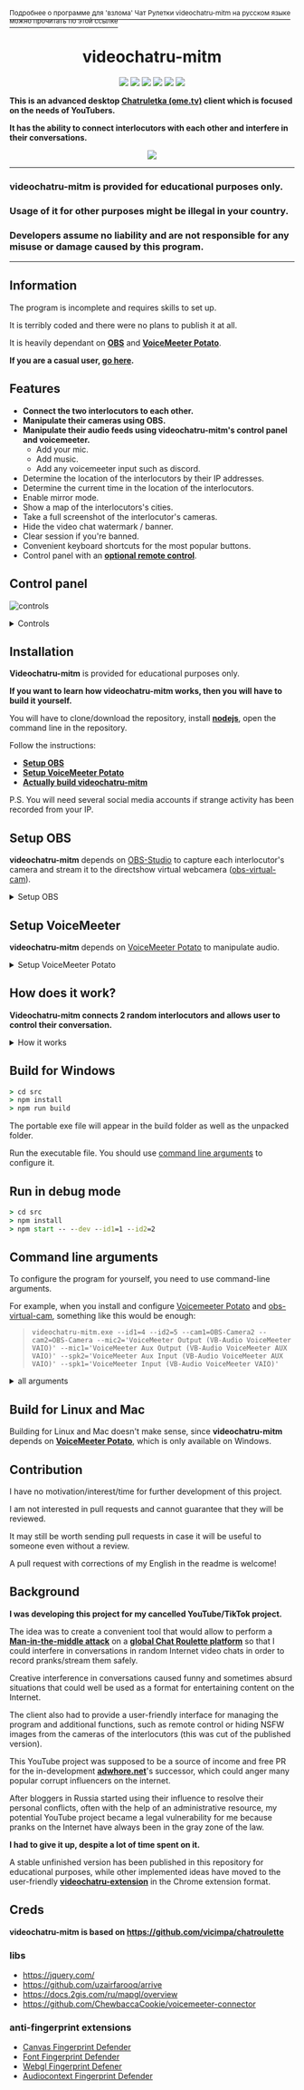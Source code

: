 [<sup>Подробнее о программе для 'взлома' Чат Рулетки videochatru-mitm на русском языке можно прочитать по этой ссылке</sup>](README_RU.md)  
<h1 align="center">videochatru-mitm</h1>

<p align="center">
<img src="https://img.shields.io/badge/Supported_OS-Windows-orange.svg" >
<img src="https://img.shields.io/badge/contributions-not%20welcome-blue.svg?style=flat&color=red" >
<img src="https://img.shields.io/github/contributors/qrlk/videochatru-mitm" >
<img src="https://img.shields.io/github/last-commit/qrlk/videochatru-mitm" >
<img src="https://img.shields.io/github/license/qrlk/videochatru-mitm" >
<img src="https://img.shields.io/date/1632816617?label=released" >
</p>

**This is an advanced desktop [Chatruletka (ome.tv)](https://github.com/qrlk/videochatru-extension#what-is-chat-roulette) client which is focused on the needs of YouTubers.**  

**It has the ability to connect interlocutors with each other and interfere in their conversations.**

<p align="center">
 <img src="screens/screen.gif"> 
</p>

--------------
### **videochatru-mitm** is provided for educational purposes only.
### Usage of it for other purposes might be illegal in your country.  
### Developers assume no liability and are not responsible for any misuse or damage caused by this program.
--------------
## Information
The program is incomplete and requires skills to set up.

It is terribly coded and there were no plans to publish it at all.

It is heavily dependant on **[OBS](https://github.com/qrlk/videochatru-mitm#setup-obs)** and **[VoiceMeeter Potato](https://github.com/qrlk/videochatru-mitm#setup-voicemeeter)**.

**If you are a casual user, [go here](https://github.com/qrlk/videochatru-extension).**

## Features
* **Connect the two interlocutors to each other.**
* **Manipulate their cameras using OBS.**
* **Manipulate their audio feeds using videochatru-mitm's control panel and voicemeeter.**
  * Add your mic.
  * Add music.
  * Add any voicemeeter input such as discord.
* Determine the location of the interlocutors by their IP addresses.
* Determine the current time in the location of the interlocutors.
* Enable mirror mode.
* Show a map of the interlocutors's cities.
* Take a full screenshot of the interlocutor's cameras.
* Hide the video chat watermark / banner.
* Clear session if you're banned.
* Convenient keyboard shortcuts for the most popular buttons.
* Control panel with an **[optional remote control](remote%20control)**.
## Control panel
![controls](screens/control.png)<details>
 <summary>Controls</summary>  
 
 1. Remote IP addresses page.
 2. The first interlocutor's location.
 3. The second interlocutor's location.
 4. Nickname generator (Russian).
 5. WebRTC status 1 - 2.
 6. Settings page.
 7. NSFW detector (extracted from the published version).
 8. Make a screenshot of the 1st / 2nd camera (create a "videochatru" folder in your Downloads).
 9. Mute the first or second interlocutor.
 10. Skip the 1st / 2nd interlocutor. 
 11. Push-To-Talk for discord (right click to switch).
 12. Switch input from a music player.
 13. Push-to-talk for your mic (right click to switch).
</details>

## Installation
**Videochatru-mitm** is provided for educational purposes only.  

**If you want to learn how videochatru-mitm works, then you will have to build it yourself.**

You will have to clone/download the repository, install **[nodejs](http://nodejs.org/en/download)**, open the command line in the repository.

Follow the instructions:
* **[Setup OBS](https://github.com/qrlk/videochatru-mitm#setup-obs)**
* **[Setup VoiceMeeter Potato](https://github.com/qrlk/videochatru-mitm#setup-voicemeeter)**
* **[Actually build videochatru-mitm](https://github.com/qrlk/videochatru-mitm#build-for-windows)**

P.S. You will need several social media accounts if strange activity has been recorded from your IP.

## Setup OBS
**videochatru-mitm** depends on [OBS-Studio](https://obsproject.com) to capture each interlocutor's camera and stream it to the directshow virtual webcamera ([obs-virtual-cam](https://github.com/Fenrirthviti/obs-virtual-cam)).
<details>
 <summary>Setup OBS</summary>  
  
* Install [OBS-Studio](https://obsproject.com/).
* Install [obs-virtual-cam](https://github.com/Fenrirthviti/obs-virtual-cam).
  * Select 4 cameras.
* (optional) change each camera's name.
  * Open regedit.exe.
  * Search for "obs-camera".
  * Replace each unique camera to something unique like "CAMERA1"/"CAMERA2"/"CAMERA3"/"CAMERA4".
* Select the OBS output resolution: 640x480.
* Select the OBS bitrate output ~900 kbps (?).
* Enable Studio mode.
* Create two scenes, on each capture each videochatru-mitm's window and crop it so that the interlocutor's camera occupies the entire screen.
* Create a scene filter Virtual Camera and select CAMERA1/CAMERA2, press 'start'.
* Select the first scene, then press 'Transition', then select second scene so they both cameras can work.
* Pass these camera names as a command-line arguments later.

P.S. Always start filter output before reading input from the camera, otherwise the camera's extension will be fixed at 1920x1080 until reboot.
</details>

## Setup VoiceMeeter
**videochatru-mitm** depends on [VoiceMeeter Potato](https://vb-audio.com/Voicemeeter/potato.htm) to manipulate audio.
<details>
 <summary>Setup VoiceMeeter Potato</summary>  
  
* Install [VoiceMeeter Potato](https://vb-audio.com/Voicemeeter/potato.htm).
* Select your mic at `HARWARE INPUT 5`
* Select your speaker at `HARDWARE OUTPUT A1`
* Select `VAIO 3` as the default sound output on your pc.
* Make sure that `Virtual Input VoiceMeeter VAIO` has `A1` and `B1` enabled.
* Make sure that `Virtual Input VoiceMeeter AUX` has `A1` and `B2` enabled.
* `HARWARE INPUT 4` and `HARWARE INPUT 3` are used as discord/music input, use [VAC](https://vac.muzychenko.net/en/) if you want this functionality.

P.S. You should run VoiceMeeter on every startup (there is also a such option), otherwise you won't have sound.  
</details>

## How does it work?
**Videochatru-mitm connects 2 random interlocutors and allows user to control their conversation.**
<details>
 <summary>How it works</summary>  
  
* **Videochatru-mitm** creates two [BrowserWindow](https://www.electronjs.org/docs/api/browser-window)'s instances with https://videochatru.com/embed in each one.
* **Videochatru-mitm** injects a control panel into [videochatru](https://videochatru.com)'m DOM.
  * There is also a [remote control](remote%20control).
* [Integrated extensions](https://github.com/qrlk/videochatru-mitm#anti-fingerprint-extensions) bypass fingerprinting so both istances can work together.
* [Obs-studio](https://obsproject.com/) captures each instance's interlocutor's cam and outputs it through [obs-virtual-cam](https://github.com/Fenrirthviti/obs-virtual-cam).
  * **Videochatru-mitm** selects the other interlocutor's camera input based on the [command line arguments](https://github.com/qrlk/videochatru-mitm#command-line-arguments) passed to it.
* [VoiceMeeter Potato](https://vb-audio.com/Voicemeeter/potato.htm) handles audio mixering, receiving commands from users via [voicemeeter-connector](https://github.com/ChewbaccaCookie/voicemeeter-connector).
  * **Videochatru-mitm** selects speaker output based on the [command line arguments](https://github.com/qrlk/videochatru-mitm#command-line-arguments) passed to it.
  * **Videochatru-mitm** selects fake mic based on the [command line arguments](https://github.com/qrlk/videochatru-mitm#command-line-arguments) passed to it.


I experimented with webrtc to implement [mitm](https://en.wikipedia.org/wiki/Man-in-the-middle_attack), but due to some chrome bugs and unpleasant delays, it was easier to stay dependent on [VoiceMeeter Potato](https://vb-audio.com/Voicemeeter/potato.htm)/[obs-virtual-cam](https://github.com/Fenrirthviti/obs-virtual-cam).
</details>

## Build for Windows

```cmd
> cd src
> npm install
> npm run build
```
The portable exe file will appear in the build folder as well as the unpacked folder.  

Run the executable file. You should use [command line arguments](https://github.com/qrlk/videochatru-mitm#command-line-arguments) to configure it.
## Run in debug mode

```cmd
> cd src
> npm install
> npm start -- --dev --id1=1 --id2=2
```
## Command line arguments
To configure the program for yourself, you need to use command-line arguments. 

For example, when you install and configure [Voicemeeter Potato](https://github.com/qrlk/videochatru-mitm#setup-voicemeeter) and [obs-virtual-cam](https://github.com/qrlk/videochatru-mitm#setup-obs), something like this would be enough:

> `videochatru-mitm.exe --id1=4 --id2=5 --cam1=OBS-Camera2 --cam2=OBS-Camera --mic2='VoiceMeeter Output (VB-Audio VoiceMeeter VAIO)' --mic1='VoiceMeeter Aux Output (VB-Audio VoiceMeeter AUX VAIO)' --spk2='VoiceMeeter Aux Input (VB-Audio VoiceMeeter AUX VAIO)' --spk1='VoiceMeeter Input (VB-Audio VoiceMeeter VAIO)' `
<details>
<summary>all arguments</summary>

### window n1
* `id1` - id of the permanent [session](https://www.electronjs.org/docs/api/session ) for the first window.
  * **By default:** 1.
* `cam1` is the name of the camera for the first window.
  * This camera will be selected from the list.
  * Specify here the camera that shows the image from another window.
* `mic1` is the name of the microphone for the first window.
  * This microphone will be selected from the list.
  * Specify here the virtual cable to which the sound comes from another window.
* `spk1` is the name of the audio output device for the first window.
  * This audio output device will be selected from the list.
  * Specify here the virtual cable to which you want to send audio to another window.
### window n2
* `id2` - id of the permanent [session](https://www.electronjs.org/docs/api/session ) for the first window.
  * **By default:** 2.
* `cam2` is the name of the camera for the second window.
  * This camera will be selected from the list.
  * Specify here the camera that shows the image from another window.
* `mic2` is the name of the microphone for the second window.
  * This microphone will be selected from the list.
  * Specify here the virtual cable to which the sound comes from another window.
* `spk2` is the name of the microphone for the second window.
  * This audio output device will be selected from the list.
  * Specify here the virtual cable to which you want to send audio to another window.
### voicemeeter
* `input1` is the Voicemeeter input number to which the sound comes from the first window.
  * **By default:** 5.
* `input2` is the Voicemeeter input number to which the sound comes from the second window.
  * **By default:** 6.
* `inputmic` is the Voicemeeter input number that your microphone is on.
  * **By default:** 4.
* `inputmusic` is the Voicemeeter input number on which the virtual cable that the music comes from the player is on.
  * **By default:** 2.
* `inputdiscord` - the number of the Voicemeeter input on which the virtual cable to which the sound from the discord comes.
  * **By default:** 3.
* `outputspeaker` - the number of the VoiceMeeter output to your headphones.
  * **By default:** 0.
* `outputmicmusictodiscord` is the VoiceMeeter output number where the music will be output if you want to mix it with a microphone and output it to discord.
  * **By default:** 1.
<details>
<summary>Numbers</summary>

* 0 - A1
* 1 - A2
* 2 - A3
* 3 - A4
* 4 - A5
* 5 - B1
* 6 - B2
* 7 - B3
</details>

### other
* `ws` - is the web socket address of the server for remote management.
* `checkip` - if specified, it will show information about your IP at the start.

</details>

## Build for Linux and Mac
Building for Linux and Mac doesn't make sense, since **videochatru-mitm** depends on **[VoiceMeeter Potato](https://vb-audio.com/Voicemeeter/potato.htm)**, which is only available on Windows.

## Contribution
I have no motivation/interest/time for further development of this project.  

I am not interested in pull requests and cannot guarantee that they will be reviewed.

It may still be worth sending pull requests in case it will be useful to someone even without a review.

A pull request with corrections of my English in the readme is welcome!

## Background
**I was developing this project for my cancelled YouTube/TikTok project.**

The idea was to create a convenient tool that would allow to perform a **[Man-in-the-middle attack](https://en.wikipedia.org/wiki/Man-in-the-middle_attack)** on a **[global Chat Roulette platform](https://github.com/qrlk/videochatru-extension#what-is-chat-roulette)** so that I could interfere in conversations in random Internet video chats in order to record pranks/stream them safely.


Creative interference in conversations caused funny and sometimes absurd situations that could well be used as a format for entertaining content on the Internet.

The client also had to provide a user-friendly interface for managing the program and additional functions, such as remote control or hiding NSFW images from the cameras of the interlocutors (this was cut of the published version).

This YouTube project was supposed to be a source of income and free PR for the in-development **[adwhore.net](https://adwhore.net)**'s successor, which could anger many popular corrupt influencers on the internet.

After bloggers in Russia started using their influence to resolve their personal conflicts, often with the help of an administrative resource, my potential YouTube project became a legal vulnerability for me because pranks on the Internet have always been in the gray zone of the law.  

**I had to give it up, despite a lot of time spent on it.**

A stable unfinished version has been published in this repository for educational purposes, while other implemented ideas have moved to the user-friendly **[videochatru-extension](https://github.com/qrlk/videochatru-extension)** in the Chrome extension format.

## Creds
**videochatru-mitm is based on https://github.com/vicimpa/chatroulette**

### libs
* https://jquery.com/
* https://github.com/uzairfarooq/arrive
* https://docs.2gis.com/ru/mapgl/overview
* https://github.com/ChewbaccaCookie/voicemeeter-connector

### anti-fingerprint extensions

* [Canvas Fingerprint Defender](https://chrome.google.com/webstore/detail/canvas-fingerprint-defend/lanfdkkpgfjfdikkncbnojekcppdebfp)
* [Font Fingerprint Defender](https://chrome.google.com/webstore/detail/font-fingerprint-defender/fhkphphbadjkepgfljndicmgdlndmoke)
* [Webgl Fingerprint Defener](https://chrome.google.com/webstore/detail/webgl-fingerprint-defende/olnbjpaejebpnokblkepbphhembdicik)
* [Audiocontext Fingerprint Defender](https://chrome.google.com/webstore/detail/audiocontext-fingerprint/pcbjiidheaempljdefbdplebgdgpjcbe)
